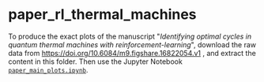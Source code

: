 # paper_rl_thermal_machines
To produce the exact plots of the manuscript "*Identifying optimal cycles in quantum thermal machines with reinforcement-learning*", download the raw data from https://doi.org/10.6084/m9.figshare.16822054.v1 , and extract the content in this folder. Then use the Jupyter Notebook [```paper_main_plots.ipynb```](jupyter/paper_main_plots.ipynb).
